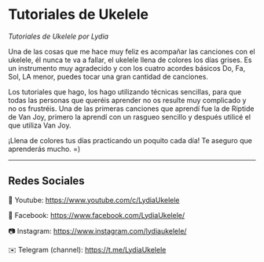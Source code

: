 # Tutoriales de Ukelele
*Tutoriales de Ukelele por Lydia*

Una de las cosas que me hace muy feliz es acompañar las canciones con el ukelele, él nunca te va a fallar, el ukelele llena de colores los días grises. Es un instrumento muy agradecido y con los cuatro acordes básicos Do, Fa, Sol, LA menor, puedes tocar una gran cantidad de canciones.  

Los tutoriales que hago, los hago utilizando técnicas sencillas, para que todas las personas que queréis aprender no os resulte muy complicado y no os frustréis. Una de las primeras canciones que aprendí fue la de Riptide de Van Joy, primero la aprendí con un rasgueo sencillo y después utilicé el que utiliza Van Joy.  

¡Llena de colores tus días practicando un poquito cada día! Te aseguro que aprenderás mucho.  =)

---

## Redes Sociales

🔴 Youtube: https://www.youtube.com/c/LydiaUkelele  

📘 Facebook: https://www.facebook.com/LydiaUkelele/

📷 Instagram: https://www.instagram.com/lydiaukelele/

✉️ Telegram (channel): https://t.me/LydiaUkelele
